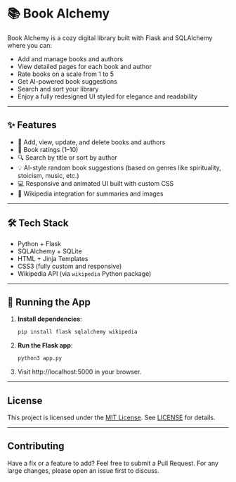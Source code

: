 # 📚 Book Alchemy

Book Alchemy is a cozy digital library built with Flask and SQLAlchemy where you can:

- Add and manage books and authors
- View detailed pages for each book and author
- Rate books on a scale from 1 to 5
- Get AI-powered book suggestions
- Search and sort your library
- Enjoy a fully redesigned UI styled for elegance and readability

---

## ✨ Features

- 📖 Add, view, update, and delete books and authors
- 🌟 Book ratings (1–10)
- 🔍 Search by title or sort by author
- 💡 AI-style random book suggestions (based on genres like spirituality, stoicism, music, etc.)
- 💻 Responsive and animated UI built with custom CSS
- 🔗 Wikipedia integration for summaries and images

---

## 🛠 Tech Stack

- Python + Flask
- SQLAlchemy + SQLite
- HTML + Jinja Templates
- CSS3 (fully custom and responsive)
- Wikipedia API (via `wikipedia` Python package)

---

## 🚀 Running the App

1. **Install dependencies**:
   ```bash
   pip install flask sqlalchemy wikipedia

2. **Run the Flask app**:
   ```bash
   python3 app.py

3. Visit http://localhost:5000 in your browser.

---

## License
This project is licensed under the [MIT License](https://mit-license.org/).
See [LICENSE](https://mit-license.org/) for details.


---

## Contributing
Have a fix or a feature to add? Feel free to submit a Pull Request. 
For any large changes, please open an issue first to discuss.